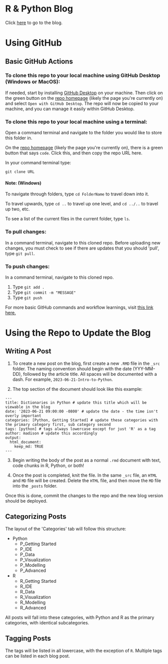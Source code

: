 # R & Python Blog

Click [here](https://csc-ubc-okanagan.github.io/R-Python-Blog/) to go to the blog.

# Using GitHub

## Basic GitHub Actions

### To clone this repo to your local machine using GitHub Desktop (Windows or MacOS):

If needed, start by installing [GitHub Desktop](https://desktop.github.com/) on your machine. Then click on the green button on the [repo homepage](https://github.com/csc-ubc-okanagan/R-Python-Blog) (likely the page you're currently on) and select `Open with GitHub Desktop`. The repo will now be copied to your machine, and you can manage it easily within GitHub Desktop.


### To clone this repo to your local machine using a terminal:

Open a command terminal and navigate to the folder you would like to store this folder in.

On the [repo homepage](https://github.com/csc-ubc-okanagan/R-Python-Blog) (likely the page you're currently on), there is a green button that says ```code```. Click this, and then copy the repo URL here.

In your command terminal type:

```git clone URL```


#### Note: (Windows) 

To navigate through folders, type ```cd FolderName``` to travel down into it. 

To travel upwards, type ```cd ..``` to travel up one level, and ```cd ../..``` to travel up two, etc. 

To see a list of the current files in the current folder, type ```ls```. 


### To pull changes:

In a command terminal, navigate to this cloned repo. Before uploading new changes, you must check to see if there are updates that you should 'pull', type ```git pull```.


### To push changes:

In a command terminal, navigate to this cloned repo. 

1. Type ```git add .```
2. Type ```git commit -m "MESSAGE"```
3. Type ```git push```

For more basic GitHub commands and workflow learnings, visit [this link here.](https://docs.github.com/en/get-started/using-git/about-git)

# Using the Repo to Update the Blog

## Writing A Post

1. To create a new post on the blog, first create a new `.RMD` file in the `_src` folder. The naming convention should begin with the date (YYY-MM-DD), followed by the article title. All spaces will be documented with a dash. For example, `2023-06-21-Intro-to-Python`.

2. The top section of the document should look like this example:
```
---
title: Dictionaries in Python # update this title which will be viewable in the blog
date: '2023-06-21 09:00:00 -0800' # update the date - the time isn't overly important
categories: [Python, Getting Started] # update these categories with the primary category first, sub category second
tags: [python] # tags always lowercase except for just 'R' as a tag
author: madison # update this accordingly
output:
  html_document:
    keep_md: TRUE
---
   ```
3. Begin writing the body of the post as a normal `.rmd` document with text, code chunks in R, Python, or both!

4. Once the post is completed, knit the file. In the same `_src` file, an `HTML` and `MD` file will be created. Delete the `HTML` file, and then move the `MD` file into the `_posts` folder.

Once this is done, commit the changes to the repo and the new blog version should be deployed.

## Categorizing Posts

The layout of the 'Categories' tab will follow this structure:

- Python
    - P_Getting Started
    - P_IDE
    - P_Data
    - P_Visualization
    - P_Modelling
    - P_Advanced
- R
    - R_Getting Started
    - R_IDE
    - R_Data
    - R_Visualization
    - R_Modelling
    - R_Advanced

All posts will fall into these categories, with Python and R as the primary categories, with identical subcategories. 

## Tagging Posts

The tags will be listed in all lowercase, with the exception of `R`. Multiple tags can be listed in each blog post.

